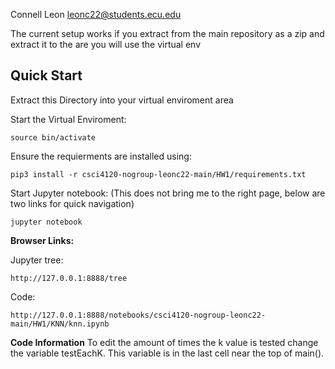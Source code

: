 Connell Leon
leonc22@students.ecu.edu

The current setup works if you extract from the main repository as a zip and extract
it to the are you will use the virtual env

## Quick Start
Extract this Directory into your virtual enviroment area

Start the Virtual Enviroment:
```
source bin/activate
```

Ensure the requierments are installed using:
```
pip3 install -r csci4120-nogroup-leonc22-main/HW1/requirements.txt
```
Start Jupyter notebook:
(This does not bring me to the right page, below are two links for quick navigation)
```
jupyter notebook
```

**Browser Links:**

Jupyter tree:
```
http://127.0.0.1:8888/tree
```

Code:
```
http://127.0.0.1:8888/notebooks/csci4120-nogroup-leonc22-main/HW1/KNN/knn.ipynb
```

**Code  Information**
To edit the amount of times the k value is tested change the variable testEachK.
This variable is in the last cell near the top of main().
